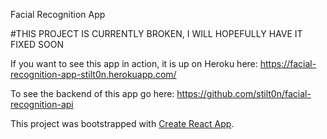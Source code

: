 Facial Recognition App

#THIS PROJECT IS CURRENTLY BROKEN, I WILL HOPEFULLY HAVE IT FIXED SOON

If you want to see this app in action, it is up on Heroku here:  https://facial-recognition-app-stilt0n.herokuapp.com/

To see the backend of this app go here: https://github.com/stilt0n/facial-recognition-api

This project was bootstrapped with [Create React App](https://github.com/facebook/create-react-app).
